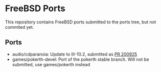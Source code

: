 # FreeBSD Ports

This repository contains FreeBSD ports submitted to the ports tree, but not
commited yet.

## Ports

* audio/cdparanoia: Update to III-10.2, submitted as [PR 200925](https://bugs.freebsd.org/bugzilla/show_bug.cgi?id=200925)
* games/pokerth-devel: Port of the pokerth stable branch. Will not be submitted, use games/pokerth instead
